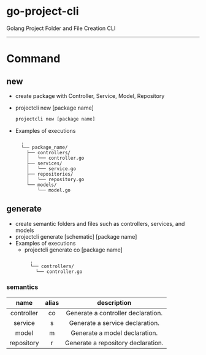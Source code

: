 # go-project-cli

Golang Project Folder and File Creation CLI

---

# Command

## new

- create package with Controller, Service, Model, Repository
- projectcli new [package name]

   ```bash
  projectcli new [package name]
   ```
- Examples of executions
  ```text
    .
    └── package_name/
      ├── controllers/
      │   └── controller.go
      ├── services/
      │   └── service.go
      ├── repositories/
      │   └── repository.go
      └── models/
          └── model.go
  ```

## generate

- create semantic folders and files such as controllers, services, and models
- projectcli generate [schematic] [package name]
- Examples of executions
    - projectcli generate co [package name]
      ```text
        .
        └── controllers/
          └── controller.go
      ```

### semantics

|    name    | alias |            description             |
|:----------:|:-----:|:----------------------------------:|
| controller |  co   | Generate a controller declaration. |
|  service   |   s   |  Generate a service declaration.   |
|   model    |   m   |   Generate a model declaration.    |
| repository |   r   | Generate a repository declaration. |